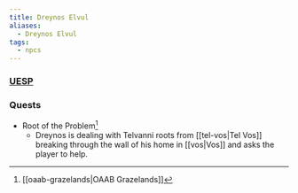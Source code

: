 ```yaml
---
title: Dreynos Elvul
aliases:
  - Dreynos Elvul
tags:
  - npcs
---
```

### [UESP](https://en.uesp.net/wiki/Morrowind:Vos#Dreynos_Elvul)
### Quests
* Root of the Problem[^1]
	* Dreynos is dealing with Telvanni roots from [[tel-vos|Tel Vos]] breaking through the wall of his home in [[vos|Vos]] and asks the player to help.

[^1]: [[oaab-grazelands|OAAB Grazelands]]